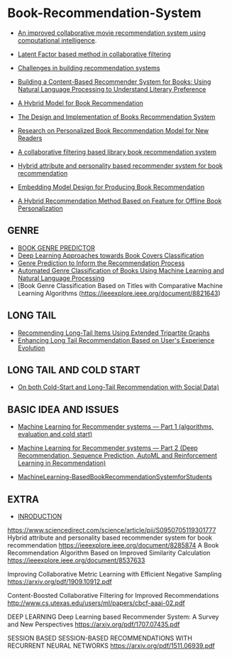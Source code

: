 # Book-Recommendation-System


* [An improved collaborative movie recommendation system using computational intelligence](https://www.sciencedirect.com/science/article/pii/S1045926X14000901).
* [Latent Factor based method in collaborative filtering](https://medium.com/@rabinpoudyal1995/latent-factor-based-method-in-collaborative-filtering-77756a02f675)
* [Challenges in building recommendation systems](https://medium.com/@rabinpoudyal1995/challenges-in-building-recommendation-systems-719a4d3cf5b2)
* [Building a Content-Based Recommender System for Books: Using Natural Language Processing to Understand Literary Preference](https://jamesrledoux.com/projects/gutenberg-recommender-system/)
* [A Hybrid Model for Book Recommendation](https://ieeexplore.ieee.org/document/8473274)
* [The Design and Implementation of Books Recommendation System](https://ieeexplore.ieee.org/document/8663914)
* [Research on Personalized Book Recommendation Model for New Readers](https://ieeexplore.ieee.org/document/8614724)
* [A collaborative filtering based library book recommendation system](https://ieeexplore.ieee.org/document/8391175)


* [Hybrid attribute and personality based recommender system for book recommendation](https://ieeexplore.ieee.org/document/8285874)
* [Embedding Model Design for Producing Book Recommendation](https://ieeexplore.ieee.org/document/8843769)



* [ A Hybrid Recommendation Method Based on Feature for Offline Book Personalization](https://arxiv.org/ftp/arxiv/papers/1804/1804.11335.pdf)

## GENRE

* [BOOK GENRE PREDICTOR](https://medium.com/bbm406f18/week-i-book-genre-predictor-c283cfc74e24)
* [Deep Learning Approaches towards Book Covers Classification](https://pdfs.semanticscholar.org/dc97/f5e9176ba278085cd2c56db56b8851fa864c.pdf)
* [Genre Prediction to Inform the Recommendation Process](http://ceur-ws.org/Vol-1688/paper-05.pdf)
* [Automated Genre Classification of Books Using Machine Learning and Natural Language Processing](https://ieeexplore.ieee.org/document/8776935)
* [Book Genre Classification Based on Titles with Comparative Machine Learning Algorithms
(https://ieeexplore.ieee.org/document/8821643)


## LONG TAIL
* [Recommending Long-Tail Items Using Extended Tripartite Graphs](https://ieeexplore.ieee.org/document/8588783)
* [Enhancing Long Tail Recommendation Based on User's Experience Evolution](https://ieeexplore.ieee.org/document/8465216)

## LONG TAIL AND COLD START
* [On both Cold-Start and Long-Tail Recommendation with Social Data)](https://ieeexplore.ieee.org/document/8745499)

## BASIC IDEA AND ISSUES
* [Machine Learning for Recommender systems — Part 1 (algorithms, evaluation and cold start)](https://medium.com/recombee-blog/machine-learning-for-recommender-systems-part-1-algorithms-evaluation-and-cold-start-6f696683d0ed)
* [Machine Learning for Recommender systems — Part 2 (Deep Recommendation, Sequence Prediction, AutoML and Reinforcement Learning in Recommendation)](https://medium.com/recombee-blog/machine-learning-for-recommender-systems-part-2-deep-recommendation-sequence-prediction-automl-f134bc79d66b)



* [MachineLearning-BasedBookRecommendationSystemforStudents](https://ankit-gupta.org/MLBookRec_ResearchPaper.pdf)



## EXTRA

* [INRODUCTION](https://tryolabs.com/blog/introduction-to-recommender-systems/)


https://www.sciencedirect.com/science/article/pii/S0950705119301777
Hybrid attribute and personality based recommender system for book recommendation
https://ieeexplore.ieee.org/document/8285874
A Book Recommendation Algorithm Based on Improved Similarity Calculation
https://ieeexplore.ieee.org/document/8537633



Improving Collaborative Metric Learning with Efficient Negative Sampling
https://arxiv.org/pdf/1909.10912.pdf

Content-Boosted Collaborative Filtering for Improved Recommendations
http://www.cs.utexas.edu/users/ml/papers/cbcf-aaai-02.pdf

DEEP LEARNING
Deep Learning based Recommender System: A Survey and New Perspectives
https://arxiv.org/pdf/1707.07435.pdf


SESSION BASED
SESSION-BASED RECOMMENDATIONS WITH RECURRENT NEURAL NETWORKS
https://arxiv.org/pdf/1511.06939.pdf
